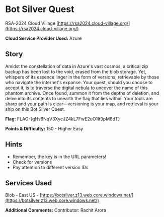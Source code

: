 # Bot Silver Quest
RSA-2024 Cloud Village [https://rsa2024.cloud-village.org/](https://rsa2024.cloud-village.org/)

**Cloud Service Provider Used:**
Azure

## Story
Amidst the constellation of data in Azure's vast cosmos, a critical zip backup has been lost to the void, erased from the blob storage. Yet, whispers of its essence linger in the form of versions, retrievable by those who navigate the internet's expanse. Your quest, should you choose to accept it, is to traverse the digital nebula to uncover the name of this phantom archive. Once found, summon it from the depths of deletion, and delve into its contents to unearth the flag that lies within. Your tools are sharp and your path is clear—versioning is your map, and retrieval is your ship on this Bot Silver Quest.

**Flag:**
FLAG-{gHs6NqV3XycJZ4kL7FwE2uO1It9pM8dT}

**Points & Difficulty:**
150 - Higher Easy

## Hints
- Remember, the key is in the URL parameters!
- Check for versions
- Pay attention to different version IDs

## Services Used
Blob - East US - [https://botsilver.z13.web.core.windows.net/](https://botsilver.z13.web.core.windows.net/)


**Additional Comments:**
Contributor: Rachit Arora
